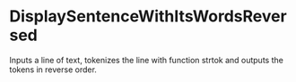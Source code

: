 # DisplaySentenceWithItsWordsReversed
Inputs a line of text, tokenizes the line with function strtok and outputs the tokens in reverse order.
